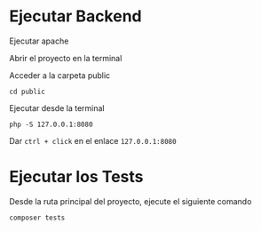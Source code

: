 # Ejecutar Backend
Ejecutar apache

Abrir el proyecto en la terminal

Acceder a la carpeta public

`cd public`

Ejecutar desde la terminal

`php -S 127.0.0.1:8080`

Dar `ctrl + click` en el enlace `127.0.0.1:8080`

# Ejecutar los Tests

Desde la ruta principal del proyecto, ejecute el siguiente comando

`composer tests`